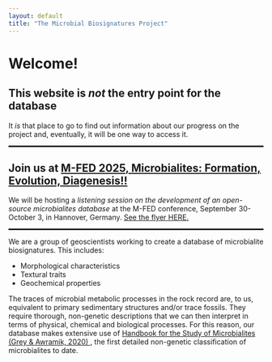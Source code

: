 ```yaml
---
layout: default
title: "The Microbial Biosignatures Project"
---
```


<h1>Welcome!</h1>
<h2>This website is <i>not</i> the entry point for the database</h2>
<p>
It <i>is</i> that place to go to find out information about our progress on the project and, eventually, it will be one way to access it.
</p>
<hr style="border: none; height: 3px; background-color #000000 margin: 30px 30px;">
<h2>Join us at <a href="https://konferenz.uni-hannover.de/event/135/page/68-home">M-FED 2025, Microbialites: Formation, Evolution, Diagenesis!!</a></h2>
<p>
  We will be hosting a <i>listening session on the development of an open-source microbialites database</i> at the M-FED conference, September 30-October 3, in Hannover, Germany. <a href="images/mfedflyer.png">See the flyer HERE.</a>
</p>
<hr style="border: none; height: 3px; background-color #000000 margin: 30px 30px;">
<p>
  We are a group of geoscientists working to create a database of
  microbialite biosignatures. This includes:
</p>

<ul>
  <li>Morphological characteristics</li>
  <li>Textural traits</li>
  <li>Geochemical properties</li>
</ul>

<p>
  The traces of microbial metabolic processes in the rock record are, to
  us, equivalent to primary sedimentary structures and/or trace fossils.
  They require thorough, non-genetic descriptions that we can then interpret
  in terms of physical, chemical and biological processes.
  For this reason, our database makes extensive use of
  <a href="upload_files/Handbook for the study and description of microbialites.pdf">
    Handbook for the Study of Microbialites (Grey & Awramik, 2020)
  </a>,
  the first detailed non-genetic classification of microbialites to date.
</p>
